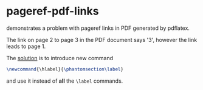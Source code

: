 # pageref-pdf-links

demonstrates a problem with pageref links in PDF generated by pdflatex.

The link on page 2 to page 3 in the PDF document says '3', however the link leads to page 1.

The [solution](https://tex.stackexchange.com/questions/193380/hyperref-pageref-links-point-to-first-page) is to introduce new command
```tex
\newcommand{\hlabel}{\phantomsection\label}
```
and use it instead of **all** the `\label` commands.

